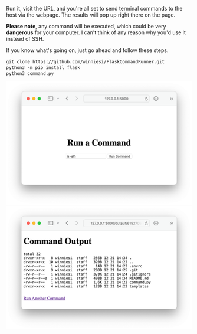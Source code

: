 Run it, visit the URL, and you're all set to send terminal commands to the host via the webpage. The results will pop up right there on the page.

**Please note**, any command will be executed, which could be very **dangerous** for your computer. I can't think of any reason why you'd use it instead of SSH.

If you know what's going on, just go ahead and follow these steps.

```shell
git clone https://github.com/winniesi/FlaskCommandRunner.git
python3 -m pip install flask
python3 command.py
```

![index](./screenshots/index.png)
![output](./screenshots/output.png)
